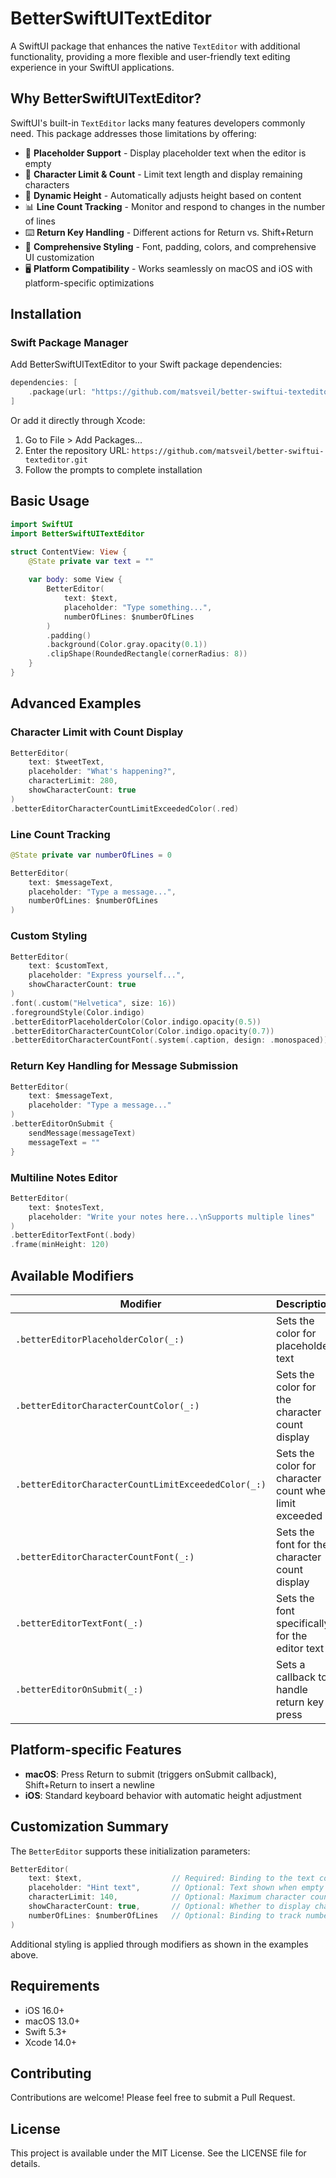 # BetterSwiftUITextEditor

A SwiftUI package that enhances the native `TextEditor` with additional functionality, providing a more flexible and user-friendly text editing experience in your SwiftUI applications.

## Why BetterSwiftUITextEditor?

SwiftUI's built-in `TextEditor` lacks many features developers commonly need. This package addresses those limitations by offering:

- 📝 **Placeholder Support** - Display placeholder text when the editor is empty
- 🔢 **Character Limit & Count** - Limit text length and display remaining characters
- 📏 **Dynamic Height** - Automatically adjusts height based on content
- 📊 **Line Count Tracking** - Monitor and respond to changes in the number of lines
- ⌨️ **Return Key Handling** - Different actions for Return vs. Shift+Return
- 🎨 **Comprehensive Styling** - Font, padding, colors, and comprehensive UI customization
- 🖥️ **Platform Compatibility** - Works seamlessly on macOS and iOS with platform-specific optimizations

## Installation

### Swift Package Manager

Add BetterSwiftUITextEditor to your Swift package dependencies:

```swift
dependencies: [
    .package(url: "https://github.com/matsveil/better-swiftui-texteditor.git", from: "1.0.3")
]
```

Or add it directly through Xcode:
1. Go to File > Add Packages...
2. Enter the repository URL: `https://github.com/matsveil/better-swiftui-texteditor.git`
3. Follow the prompts to complete installation

## Basic Usage

```swift
import SwiftUI
import BetterSwiftUITextEditor

struct ContentView: View {
    @State private var text = ""
    
    var body: some View {
        BetterEditor(
            text: $text,
            placeholder: "Type something...",
            numberOfLines: $numberOfLines
        )
        .padding()
        .background(Color.gray.opacity(0.1))
        .clipShape(RoundedRectangle(cornerRadius: 8))
    }
}
```

## Advanced Examples

### Character Limit with Count Display

```swift
BetterEditor(
    text: $tweetText,
    placeholder: "What's happening?",
    characterLimit: 280,
    showCharacterCount: true
)
.betterEditorCharacterCountLimitExceededColor(.red)
```

### Line Count Tracking

```swift
@State private var numberOfLines = 0

BetterEditor(
    text: $messageText,
    placeholder: "Type a message...",
    numberOfLines: $numberOfLines
)
```

### Custom Styling

```swift
BetterEditor(
    text: $customText,
    placeholder: "Express yourself...",
    showCharacterCount: true
)
.font(.custom("Helvetica", size: 16))
.foregroundStyle(Color.indigo)
.betterEditorPlaceholderColor(Color.indigo.opacity(0.5))
.betterEditorCharacterCountColor(Color.indigo.opacity(0.7))
.betterEditorCharacterCountFont(.system(.caption, design: .monospaced))
```

### Return Key Handling for Message Submission

```swift
BetterEditor(
    text: $messageText,
    placeholder: "Type a message..."
)
.betterEditorOnSubmit {
    sendMessage(messageText)
    messageText = ""
}
```

### Multiline Notes Editor

```swift
BetterEditor(
    text: $notesText,
    placeholder: "Write your notes here...\nSupports multiple lines"
)
.betterEditorTextFont(.body)
.frame(minHeight: 120)
```

## Available Modifiers

| Modifier | Description |
|----------|-------------|
| `.betterEditorPlaceholderColor(_:)` | Sets the color for placeholder text |
| `.betterEditorCharacterCountColor(_:)` | Sets the color for the character count display |
| `.betterEditorCharacterCountLimitExceededColor(_:)` | Sets the color for character count when limit exceeded |
| `.betterEditorCharacterCountFont(_:)` | Sets the font for the character count display |
| `.betterEditorTextFont(_:)` | Sets the font specifically for the editor text |
| `.betterEditorOnSubmit(_:)` | Sets a callback to handle return key press |

## Platform-specific Features

- **macOS**: Press Return to submit (triggers onSubmit callback), Shift+Return to insert a newline
- **iOS**: Standard keyboard behavior with automatic height adjustment

## Customization Summary

The `BetterEditor` supports these initialization parameters:

```swift
BetterEditor(
    text: $text,                    // Required: Binding to the text content
    placeholder: "Hint text",       // Optional: Text shown when empty
    characterLimit: 140,            // Optional: Maximum character count
    showCharacterCount: true,       // Optional: Whether to display character count
    numberOfLines: $numberOfLines   // Optional: Binding to track number of lines
)
```

Additional styling is applied through modifiers as shown in the examples above.

## Requirements

- iOS 16.0+
- macOS 13.0+
- Swift 5.3+
- Xcode 14.0+

## Contributing

Contributions are welcome! Please feel free to submit a Pull Request.

## License

This project is available under the MIT License. See the LICENSE file for details.
